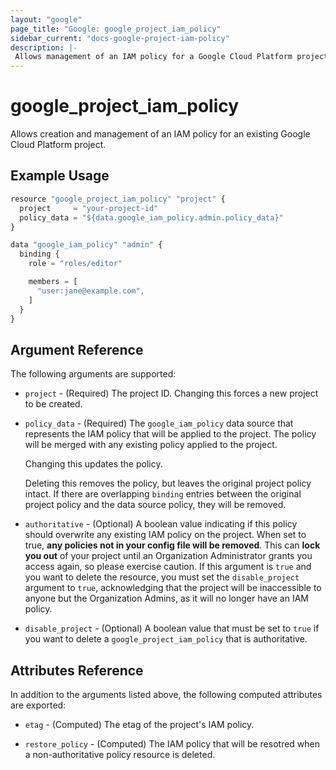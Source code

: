 ```yaml
---
layout: "google"
page_title: "Google: google_project_iam_policy"
sidebar_current: "docs-google-project-iam-policy"
description: |-
 Allows management of an IAM policy for a Google Cloud Platform project.
---
```


# google\_project\_iam\_policy

Allows creation and management of an IAM policy for an existing Google Cloud
Platform project.

## Example Usage

```js
resource "google_project_iam_policy" "project" {
  project     = "your-project-id"
  policy_data = "${data.google_iam_policy.admin.policy_data}"
}

data "google_iam_policy" "admin" {
  binding {
    role = "roles/editor"

    members = [
      "user:jane@example.com",
    ]
  }
}
```

## Argument Reference

The following arguments are supported:

* `project` - (Required) The project ID.
    Changing this forces a new project to be created.

* `policy_data` - (Required) The `google_iam_policy` data source that represents
    the IAM policy that will be applied to the project. The policy will be
    merged with any existing policy applied to the project.

    Changing this updates the policy.

    Deleting this removes the policy, but leaves the original project policy
    intact. If there are overlapping `binding` entries between the original
    project policy and the data source policy, they will be removed.

* `authoritative` - (Optional) A boolean value indicating if this policy
    should overwrite any existing IAM policy on the project. When set to true,
    **any policies not in your config file will be removed**. This can **lock
    you out** of your project until an Organization Administrator grants you
    access again, so please exercise caution. If this argument is `true` and you
    want to delete the resource, you must set the `disable_project` argument to
    `true`, acknowledging that the project will be inaccessible to anyone but the
    Organization Admins, as it will no longer have an IAM policy.

* `disable_project` - (Optional) A boolean value that must be set to `true`
    if you want to delete a `google_project_iam_policy` that is authoritative.

## Attributes Reference

In addition to the arguments listed above, the following computed attributes are
exported:

* `etag` - (Computed) The etag of the project's IAM policy.

* `restore_policy` - (Computed) The IAM policy that will be resotred when a
    non-authoritative policy resource is deleted.
